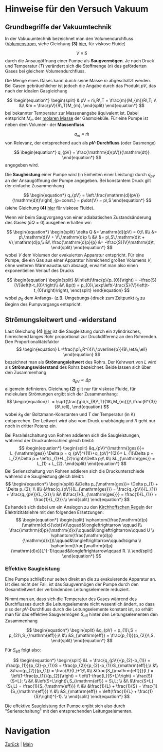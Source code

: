 # Hinweise für den Versuch Vakuum

## Grundbegriffe der Vakuumtechnik

In der Vakuuumtechnik bezeichnet man den Volumendurchfluss ([Volumenstrom](https://de.wikipedia.org/wiki/Volumenstrom#Normvolumenstrom), siehe Gleichung **(3)** [hier](https://gitlab.kit.edu/kit/etp-lehre/p2-praktikum/students/-/blob/main/Vakuum/doc/Hinweise-Vakuum.md), für viskose Fluide)

$$
\begin{equation*}
\dot{V}\equiv S
\end{equation*}
$$
durch die Ansaugöffnung einer Pumpe als **Saugvermögen**. Je nach Druck und Temperatur ($T$) verändert sich die Stoffmenge ($n$) des geförderten Gases bei gleichem Volumendurchfluss.

Die Menge eines Gases kann durch seine Masse $m$ abgeschätzt werden. Bei Gasen gebräuchlicher ist jedoch die Angabe durch das Produkt $pV$, das nach der idealen Gasgleichung 

$$
\begin{equation*}
\begin{split}
& pV = n\,R\,T = \frac{m}{M_{m}}R\,T; \\
&\\
&m = \frac{pV}{R\,T}M_{m},
\end{split}
\end{equation*}
$$
bei bekannter Temperatur zur Massenangabe äquivalent ist. Dabei entspricht $M_{m}$ der [molaren Masse](https://de.wikipedia.org/wiki/Molare_Masse) der Gasmoleküle. Für eine Pumpe ist neben dem Volumen- der **Massenfluss**

$$
\begin{equation*}
q_{m}\equiv\dot{m}
\end{equation*}
$$
von Relevanz, der entsprechend auch als **$pV$-Durchfluss** (oder Gasmenge)

$$
\begin{equation*}
q_{pV} = \frac{\mathrm{d}(pV)}{\mathrm{dt}}
\end{equation*}
$$
angegeben wird. 

Die **Saugleistung** einer Pumpe wird (in Einheiten einer Leistung) durch $q_{pV}$ an der Ansaugöffnung der Pumpe angegeben. Bei konstantem Druck gilt der einfache Zusammenhang 

$$
\begin{equation*}
q_{pV} = \left.\frac{\mathrm{d}(pV)}{\mathrm{d}t}\right|_{p=const.} = p\dot{V} = p\,S
\end{equation*}
$$
(siehe Gleichung **(4)** [hier](https://gitlab.kit.edu/kit/etp-lehre/p2-praktikum/students/-/blob/main/Vakuum/doc/Hinweise-Vakuum.md) für viskose Fluide). 

Wenn wir beim Saugvorgang von einer adiabatischen Zustandsänderung des Gases ($\delta Q=0$) ausgehen erhalten wir: 

$$
\begin{equation*}
\begin{split}
\delta Q &= \mathrm{d}(pV) = 0;\\
&\\
&= p\,\mathrm{d}V  + V\,\mathrm{d}p \\
&\\
&= p\,S\,\mathrm{d}t  + V\,\mathrm{d}p;\\
&\\
\frac{\mathrm{d}p}{p} &= -\frac{S}{V}\mathrm{d}t,
\end{split}
\end{equation*}
$$
wobei $V$ dem Volumen der evakuierten Apparatur entspricht. Für eine Pumpe, die ein Gas aus einer Apparatur hinreichend großen Volumens $V$, ohne weiteren Wärmeaustausch absaugt, erwartet man also einen exponentiellen Verlauf des Drucks 

$$
\begin{equation}
\begin{split}
&\ln\left(\frac{p}{p_{0}}\right) = -\frac{S}{V}\left(t-t_{0}\right)\\
&\\
&p(t) = p_{0}\,\exp\left(-\frac{S}{V}\left(t-t_{0}\right)\right),
\end{split}
\end{equation}
$$
wobei $p_{0}$ dem Anfangs- (z.B. Umgebungs-)druck zum Zeitpunkt $t_{0}$ zu Beginn des Pumpvorgangs entspricht. 

## Strömungsleitwert und -widerstand

Laut Gleichung **(4)** [hier](https://gitlab.kit.edu/kit/etp-lehre/p2-praktikum/students/-/blob/main/Vakuum/doc/Hinweise-Vakuum.md) ist die Saugleistung durch ein zylindrisches, hinreichend langes Rohr proportional zur Druckdifferenz an den Rohrenden. Den Proportionalitätsfaktor 
$$
\begin{equation}
L=\frac{\pi\,R^{4}\,\overline{p}}{8\,\eta\,\ell}
\end{equation}
$$
bezeichnet man als **Strömungsleitwert** des Rohrs. Der Kehrwert von $L$ wird als **Strömungswiderstand** des Rohrs bezeichnet. Beide lassen sich über den Zusammenhang 
$$
\begin{equation*}
q_{pV}\propto\Delta p
\end{equation*}
$$
allgemein definieren. Gleichung **(2)** gilt nur für viskose Fluide, für molekulare Strömungen ergibt sich der Zusammenhang: 
$$
\begin{equation}
L = \sqrt{\frac{\pi\,k_{B}\,T}{18\,M_{m}}}\,\frac{R^{3}}{8\,\ell},
\end{equation}
$$
wobei $k_{B}$ der Boltzmann-Konstanten und $T$ der Temperatur (in $\mathrm{K}$) entsprechen. Der Leitwert wird also vom Druck unabhängig und $R$ geht nur noch in dritter Potenz ein.  

Bei Parallelschaltung von Rohren addieren sich die Saugleistungen, während der Druckunterschied gleich bleibt: 
$$
\begin{equation*}
\begin{split}
&q_{pV}^{\mathrm{(ges)}}= L_{\mathrm{ges}} \Delta p = q_{pV}^{(1)}+q_{pV}^{(2)}= L_{1}\Delta p + L_{2}\Delta p = \left(L_{1}+L_{2}\right)\Delta p;\\
&\\
&L_{\mathrm{ges}} = L_{1} + L_{2}.
\end{split}
\end{equation*}
$$
Bei Serienschaltung von Rohren addieren sich die Druckunterschiede während die Saugleistung gleich bleibt: 
$$
\begin{equation*}
\begin{split}
&\Delta p_{\mathrm{ges}}= \Delta p_{1} + \Delta p_{2}; \\
&\\
&\frac{q_{pV}}{L_{\mathrm{ges}}} = \frac{q_{pV}}{L_{1}} + \frac{q_{pV}}{L_{2}};\\
&\\
&\frac{1}{L_{\mathrm{ges}}} = \frac{1}{L_{1}} + \frac{1}{L_{2}}.\\
\end{split}
\end{equation*}
$$
Es handelt sich dabei um ein Analogon zu den [Kirchhoffschen Regeln](https://de.wikipedia.org/wiki/Kirchhoffsche_Regeln) der Elektrizitätslehre mit den folgenden Ersetzungen: 
$$
\begin{equation*}
\begin{split}
\vphantom{\frac{\mathrm{d}p}{\mathrm{d}x}}\dot{V}\qquad&\longleftrightarrow \qquad I\\
\frac{\mathrm{d}p}{\mathrm{d}x}\qquad&\longleftrightarrow\qquad U \\
\vphantom{\frac{\mathrm{d}p}{\mathrm{d}x}}L\qquad&\longleftrightarrow\qquad\sigma \\
\vphantom{\frac{\mathrm{d}p}{\mathrm{d}x}}L^{-1}\qquad&\longleftrightarrow\qquad R. \\
\end{split}
\end{equation*}
$$

### Effektive Saugleistung

Eine Pumpe schließt nur selten direkt an die zu evakuierende Apparatur an. Ist dies nicht der Fall, ist das Saugvermögen der Pumpe durch den Gesamtleitwert der verbindenden Leitungselemente reduziert. 

Nimmt man an, dass sich die Temperatur des Gases während des Durchflusses durch die Leitungselemente nicht wesentlich ändert, so dass also der $pV$-Durchfluss durch die Leitungselemente konstant ist, so erhält man für das effektive Saugvermögen $S_{\mathrm{eff}}$ hinter den Leitungselementen den Zusammenhang 

$$
\begin{equation*}
\begin{split}
&q_{pV} = p_{1}\,S = p_{2}\,S_{\mathrm{eff}};\\
&\\
&S_{\mathrm{eff}} = \frac{p_{1}}{p_{2}}\,S.
\end{split}
\end{equation*}
$$


Für $S_{\mathrm{eff}}$ folgt also:

$$
\begin{equation*}
\begin{split}
&L = \frac{q_{pV}}{p_{2}-p_{1}} = \frac{p_{1}}{p_{2}-p_{1}}S = \frac{p_{2}}{p_{2}-p_{1}}S_{\mathrm{eff}};\\
&\\
&\frac{p_{2}}{p_{1}} = \frac{S}{L}+1;\\
&\\
&\frac{S_{\mathrm{eff}}}{L} = \left(1-\frac{p_{1}}{p_{2}}\right) = \left(1-\frac{L}{S+L}\right) = \frac{S}{S+L}; \\
&\\
&\left(S+L\right)\,S_{\mathrm{eff}} = S\,L; \\
&\\
&\frac{S+L}{S\,L} = \frac{1}{S_{\mathrm{eff}}} \\
&\\
&\frac{1}{L} + \frac{1}{S} = \frac{1}{S_{\mathrm{eff}}} \\
&\\
&S_{\mathrm{eff}} = \left(\frac{1}{L} + \frac{1}{S}\right)^{-1}. \\
\end{split}
\end{equation*}
$$

Die effektive Saugleistung der Pumpe ergibt sich also durch "Serienschaltung" mit den entsprechenden Leitungselementen.

# Navigation

[Zurück](https://gitlab.kit.edu/kit/etp-lehre/p2-praktikum/students/-/blob/main/Vakuum/doc/Hinweise-Vakuum.md) | [Main](https://gitlab.kit.edu/kit/etp-lehre/p2-praktikum/students/-/tree/main/Vakuum)



